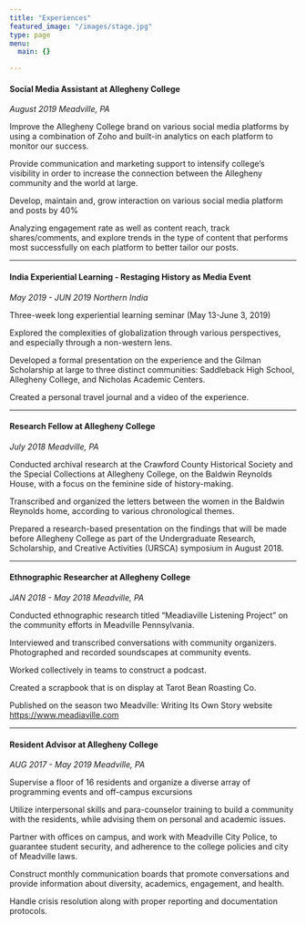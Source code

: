 ```yaml
---
title: "Experiences"
featured_image: "/images/stage.jpg"
type: page
menu:
  main: {}

---
```

#### Social Media Assistant at Allegheny College
_August 2019_
_Meadville, PA_

Improve the Allegheny College brand on various social media platforms by using a combination of Zoho and built-in analytics on each platform to monitor our success.

Provide communication and marketing support to intensify college’s visibility in order to increase the connection between the Allegheny community and the world at large.

Develop, maintain and, grow interaction on various social media platform and posts by 40%

Analyzing engagement rate as well as content reach, track shares/comments, and explore trends in the type of content that performs most successfully on each platform to better tailor our posts.

---
#### India Experiential Learning - Restaging History as Media Event
_May 2019 - JUN 2019_
_Northern India_

Three-week long experiential learning seminar (May 13-June 3, 2019)

Explored the complexities of globalization through various perspectives, and especially through a non-western lens.

Developed a formal presentation on the experience and the Gilman Scholarship at large to three distinct communities: Saddleback High School, Allegheny College, and Nicholas Academic Centers.

Created a personal travel journal and a video of the experience.

---
#### Research Fellow at Allegheny College
_July 2018_
_Meadville, PA_

Conducted archival research at the Crawford County Historical Society and the Special Collections at Allegheny College, on the Baldwin Reynolds House, with a focus on the feminine side of history-making.

Transcribed and organized the letters between the women in the Baldwin Reynolds home, according to various chronological themes.

Prepared a research-based presentation on the findings that will be made before Allegheny College as part of the Undergraduate Research, Scholarship, and Creative Activities (URSCA) symposium in August 2018.

---
#### Ethnographic Researcher at Allegheny College
_JAN 2018 - May 2018_
_Meadville, PA_

Conducted ethnographic research titled “Meadiaville Listening Project” on the community efforts in Meadville Pennsylvania.

Interviewed and transcribed conversations with community organizers.
Photographed and recorded soundscapes at community events.

Worked collectively in teams to construct a podcast.

Created a scrapbook that is on display at Tarot Bean Roasting Co.

Published on the season two Meadville: Writing Its Own Story website https://www.meadiaville.com

---
#### Resident Advisor at Allegheny College
_AUG 2017 - May 2019_
_Meadville, PA_

Supervise a floor of 16 residents and organize a diverse array of programming events and off-campus excursions

Utilize interpersonal skills and para-counselor training to build a community with the residents, while advising them on personal and academic issues.

Partner with offices on campus, and work with Meadville City Police, to guarantee student security, and adherence to the college policies and city of Meadville laws.

Construct monthly communication boards that promote conversations and provide information about diversity, academics, engagement, and health.

Handle crisis resolution along with proper reporting and documentation protocols.
